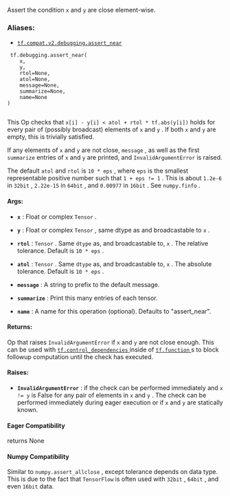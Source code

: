 Assert the condition  `x`  and  `y`  are close element-wise.



### Aliases:

- [ `tf.compat.v2.debugging.assert_near` ](/api_docs/python/tf/debugging/assert_near)



```
 tf.debugging.assert_near(
    x,
    y,
    rtol=None,
    atol=None,
    message=None,
    summarize=None,
    name=None
)
 
```

This Op checks that  `x[i] - y[i] < atol + rtol * tf.abs(y[i])`  holds for every
pair of (possibly broadcast) elements of  `x`  and  `y` . If both  `x`  and  `y`  are
empty, this is trivially satisfied.

If any elements of  `x`  and  `y`  are not close,  `message` , as well as the first
 `summarize`  entries of  `x`  and  `y`  are printed, and  `InvalidArgumentError` 
is raised.

The default  `atol`  and  `rtol`  is  `10 * eps` , where  `eps`  is the smallest
representable positive number such that  `1 + eps != 1` .  This is about
 `1.2e-6`  in  `32bit` ,  `2.22e-15`  in  `64bit` , and  `0.00977`  in  `16bit` .
See  `numpy.finfo` .



#### Args:

- **`x`** : Float or complex  `Tensor` .

- **`y`** : Float or complex  `Tensor` , same dtype as and broadcastable to  `x` .

- **`rtol`** :   `Tensor` .  Same  `dtype`  as, and broadcastable to,  `x` .
The relative tolerance.  Default is  `10 * eps` .

- **`atol`** :   `Tensor` .  Same  `dtype`  as, and broadcastable to,  `x` .
The absolute tolerance.  Default is  `10 * eps` .

- **`message`** : A string to prefix to the default message.

- **`summarize`** : Print this many entries of each tensor.

- **`name`** : A name for this operation (optional).  Defaults to "assert_near".



#### Returns:
Op that raises  `InvalidArgumentError`  if  `x`  and  `y`  are not close enough.
  This can be used with [ `tf.control_dependencies` ](https://tensorflow.google.cn/api_docs/python/tf/control_dependencies) inside of [ `tf.function` ](https://tensorflow.google.cn/api_docs/python/tf/function)s
  to block followup computation until the check has executed.



#### Raises:

- **`InvalidArgumentError`** : if the check can be performed immediately and
 `x != y`  is False for any pair of elements in  `x`  and  `y` . The check can
be performed immediately during eager execution or if  `x`  and  `y`  are
statically known.



#### Eager Compatibility
returns None



#### Numpy Compatibility
Similar to  `numpy.assert_allclose` , except tolerance depends on data type.
This is due to the fact that  `TensorFlow`  is often used with  `32bit` ,  `64bit` ,
and even  `16bit`  data.

